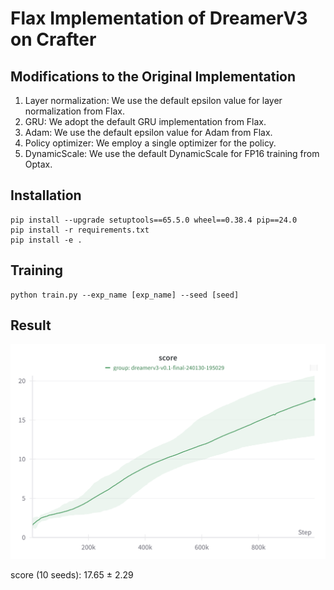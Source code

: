 # Flax Implementation of DreamerV3 on Crafter

## Modifications to the Original Implementation

1. Layer normalization: We use the default epsilon value for layer normalization from Flax.
2. GRU: We adopt the default GRU implementation from Flax.
3. Adam: We use the default epsilon value for Adam from Flax. 
4. Policy optimizer: We employ a single optimizer for the policy.
5. DynamicScale: We use the default DynamicScale for FP16 training from Optax.

## Installation
```
pip install --upgrade setuptools==65.5.0 wheel==0.38.4 pip==24.0
pip install -r requirements.txt
pip install -e .
```

## Training
```
python train.py --exp_name [exp_name] --seed [seed]
```

## Result

<img src="figures/score.png" width="600">

score (10 seeds): 17.65 ± 2.29
